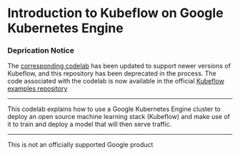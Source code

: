 # Introduction to Kubeflow on Google Kubernetes Engine


### Deprication Notice

The [corresponding codelab](https://codelabs.developers.google.com/codelabs/kubeflow-introduction/index.html#0) has been updated to support newer versions of Kubeflow, and this repository has been deprecated in the process. The code associated with the codelab is now available in the official [Kubeflow examples repository](https://github.com/kubeflow/examples/tree/master/mnist)

---

This codelab explains how to use a Google Kubernetes Engine cluster to deploy an open source machine learning stack
(Kubeflow) and make use of it to train and deploy a model that will then serve traffic.

---
This is not an officially supported Google product

